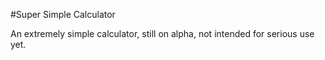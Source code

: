 #Super Simple Calculator

An extremely simple calculator, still on alpha, not intended for serious use yet.
